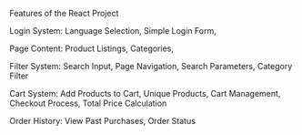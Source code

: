 Features of the React Project

Login System:
Language Selection,
Simple Login Form,

Page Content:
Product Listings,
Categories,

Filter System:
Search Input,
Page Navigation,
Search Parameters,
Category Filter


Cart System:
Add Products to Cart,
Unique Products,
Cart Management,
Checkout Process,
Total Price Calculation

Order History:
View Past Purchases,
Order Status
